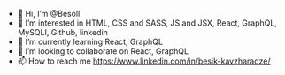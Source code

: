 - 👋 Hi, I’m @Besoll
- 👀 I’m interested in HTML, CSS and SASS, JS and JSX, React, GraphQL, MySQLI, Github, linkedin
- 🌱 I’m currently learning React, GraphQL
- 💞️ I’m looking to collaborate on React, GraphQL
- 📫 How to reach me https://www.linkedin.com/in/besik-kavzharadze/

<!---
Besoll/Besoll is a ✨ special ✨ repository because its `README.md` (this file) appears on your GitHub profile.
You can click the Preview link to take a look at your changes.
--->
